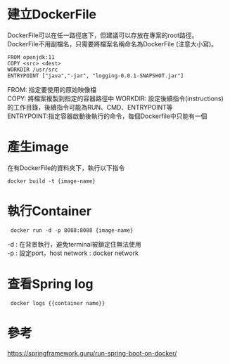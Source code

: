 # 建立DockerFile
DockerFile可以在任一路徑底下，但建議可以存放在專案的root路徑。  
DockerFile不用副檔名，只需要將檔案名稱命名為DockerFile (注意大小寫)。  

```
FROM openjdk:11
COPY <src> <dest>
WORKDIR /usr/src
ENTRYPOINT ["java","-jar", "logging-0.0.1-SNAPSHOT.jar"]
```
FROM: 指定要使用的原始映像檔  
COPY: 將檔案複製到指定的容器路徑中
WORKDIR: 設定後續指令(instructions)的工作目錄，後續指令可能為RUN、CMD、ENTRYPOINT等    
ENTRYPOINT:指定容器啟動後執行的命令，每個Dockerfile中只能有一個


# 產生image
在有DockerFile的資料夾下，執行以下指令

```
docker build -t {image-name}
```

# 執行Container
```
 docker run -d -p 8088:8088 {image-name}
```
-d : 在背景執行，避免terminal被鎖定住無法使用  
-p : 設定port，host network : docker network  

# 查看Spring  log

```
 docker logs {{container name}}
```

# 參考
https://springframework.guru/run-spring-boot-on-docker/